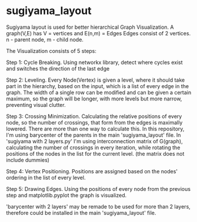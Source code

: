 # sugiyama_layout
Sugiyama layout is used for better hierarchical Graph Visualization.
A graph(V,E) has V = vertices and E(n,m) = Edges
Edges consist of 2 vertices.
n - parent node, m - child node.

The Visualization consists of 5 steps:

Step 1:
Cycle Breaking. Using networkx library, detect where cycles exist and switches the direction of the last edge

Step 2:
Leveling. Every Node(Vertex) is given a level, where it should take part in the hierarchy, based on the input, which is a list of every edge in the graph.
The width of a single row can be modified and can be given a certain maximum, so the graph will be longer, with more levels but more narrow, preventing visual clutter.

Step 3:
Crossing Minimization. Calculating the relative positions of every node, so the number of crossings, that form from the edges is maximally lowered. There are more than one way to calculate this.
In this repository, I'm using barycenter of the parents in the main 'sugiyama_layout' file.
In 'sugiyama with 2 layers.py' I'm using interconnection matrix of G(graph), calculating the number of crossings in every iteration, while rotating the positions of the nodes in the list for the current level.
(the matrix does not include dummies)

Step 4:
Vertex Positioning. Positions are assigned based on the nodes' ordering in the list of every level.

Step 5:
Drawing Edges. Using the positions of every node from the previous step and matplotlib.pyplot the graph is visualized. 


'barycenter with 2 layers' may be remade to be used for more than 2 layers, therefore could be installed in the main 'sugiyama_layout' file.
